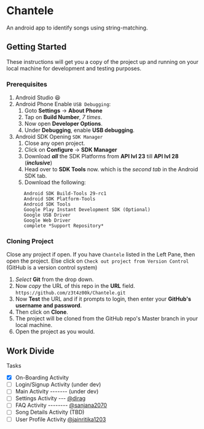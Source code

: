 # Chantele
An android app to identify songs using string-matching.

## Getting Started
These instructions will get you a copy of the project up and running on your local machine for development and testing purposes.

### Prerequisites
1. Android Studio :laughing:
2. Android Phone
   Enable `USB Debugging`:
    1. Goto **Settings** -> **About Phone**
    2. Tap on **Build Number**, *7 times*.
    3. Now open **Developer Options**.
    4. Under **Debugging**, enable **USB debugging**.
3. Android SDK
   Opening `SDK Manager`
     1. Close any open project.
     2. Click on **Configure** -> **SDK Manager**
     3. Download **_all_** the SDK Platforms from **API lvl 23** till **API lvl 28** (**_inclusive_**)
     4. Head over to **SDK Tools** now. which is the *second tab* in the Android SDK tab.
     5. Download the following:
     ```
        Android SDK Build-Tools 29-rc1
        Android SDK Platform-Tools
        Android SDK Tools
        Google Play Instant Development SDK (Optional)
        Google USB Driver
        Google Web Driver
        complete *Support Repository*
     ```
     
### Cloning Project
Close any project if open.
If you have `Chantele` listed in the Left Pane, then open the project.
Else click on `Check out project from Version Control` (GitHub is a version control system)
  1. *Select* **Git** from the drop down.
  2. Now *copy* the URL of this repo in the **URL** field.
    ```
      https://github.com/z3t4z00k/Chantele.git
    ```
  3. Now **Test** the URL and if it prompts to login, then enter your **GitHub's username and password**.
  4. Then click on **Clone**.
  5. The project will be cloned from the GitHub repo's Master branch in your local machine.
  6. Open the project as you would.
 
##  Work Divide
  Tasks
  - [x] On-Boarding Activity
  - [ ] Login/Signup Activity (under dev)
  - [ ] Main Activity ------- (under dev)
  - [ ] Settings Activity --- [@dirag](https://github.com/dirag)
  - [ ] FAQ Activity -------- [@sanjana2070](https://github.com/sanjana2070)
  - [ ] Song Details Activity (TBD)
  - [ ] User Profile Activity [@jainritika1203](https://github.com/jainritika1203)
